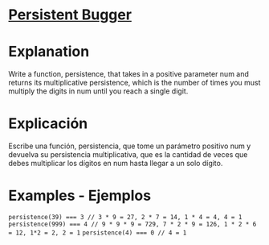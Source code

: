 # [Persistent Bugger](https://www.codewars.com/kata/55bf01e5a717a0d57e0000ec)

# Explanation
Write a function, persistence, that takes in a positive parameter num and returns its multiplicative persistence, which is the number of times you must multiply the digits in num until you reach a single digit.

# Explicación
Escribe una función, persistencia, que tome un parámetro positivo num y devuelva su persistencia multiplicativa, que es la cantidad de veces que debes multiplicar los dígitos en num hasta llegar a un solo dígito.

# Examples - Ejemplos
`persistence(39) === 3 // 3 * 9 = 27, 2 * 7 = 14, 1 * 4 = 4, 4 = 1`
`persistence(999) === 4 // 9 * 9 * 9 = 729, 7 * 2 * 9 = 126, 1 * 2 * 6 = 12, 1*2 = 2, 2 = 1`
`persistence(4) === 0 // 4 = 1`